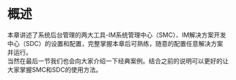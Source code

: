 # 概述
本章讲述了系统后台管理的两大工具-IM系统管理中心（SMC）、IM解决方案开发中心（SDC）的设置和配置，完整掌握本章后可熟练，随意的配置任意解决方案并运行。  
当然在最后一节我们也会向大家介绍一下经典案例。结合之前的说明可以更好的让大家掌握SMC和SDC的使用方法。